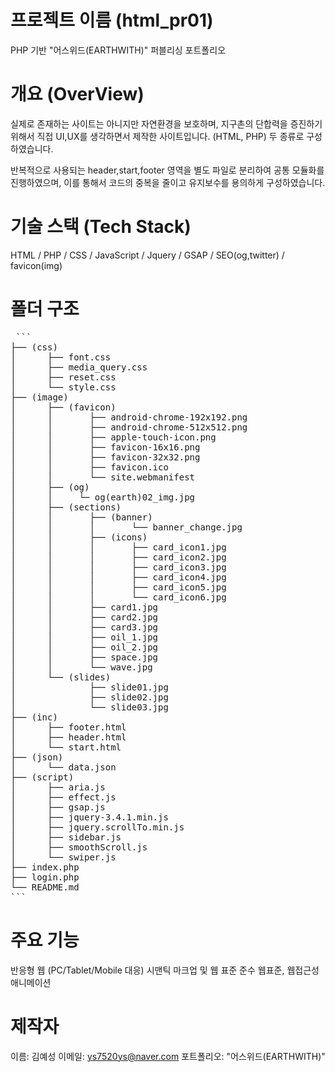 # 프로젝트 이름 (html_pr01)
PHP 기반 "어스위드(EARTHWITH)" 퍼블리싱 포트폴리오

# 개요 (OverView)
실제로 존재하는 사이트는 아니지만 자연환경을 보호하며,
지구촌의 단합력을 증진하기 위해서 직접 UI,UX를 생각하면서
제작한 사이트입니다. (HTML, PHP) 두 종류로 구성하였습니다.

반복적으로 사용되는 header,start,footer 영역을 별도 파일로 분리하여
공통 모듈화를 진행하였으며, 이를 통해서 코드의 중복을 줄이고 유지보수를 
용의하게 구성하였습니다.


# 기술 스택 (Tech Stack)
HTML / PHP / CSS / JavaScript / Jquery / GSAP / SEO(og,twitter) / favicon(img)

# 폴더 구조
<pre> ```
├── (css)
│      ├── font.css
│      ├── media_query.css
│      ├── reset.css
│      └── style.css
├── (image)
│      ├── (favicon)
│      │       ├── android-chrome-192x192.png
│      │       ├── android-chrome-512x512.png
│      │       ├── apple-touch-icon.png
│      │       ├── favicon-16x16.png
│      │       ├── favicon-32x32.png
│      │       ├── favicon.ico
│      │       └── site.webmanifest  
│      ├── (og)
│      │     └─ og(earth)02_img.jpg
│      ├── (sections)
│      │       ├── (banner)
│      │       │       └── banner_change.jpg
│      │       ├── (icons)
│      │       │       ├── card_icon1.jpg
│      │       │       ├── card_icon2.jpg
│      │       │       ├── card_icon3.jpg
│      │       │       ├── card_icon4.jpg
│      │       │       ├── card_icon5.jpg
│      │       │       └── card_icon6.jpg
│      │       ├── card1.jpg
│      │       ├── card2.jpg
│      │       ├── card3.jpg
│      │       ├── oil_1.jpg
│      │       ├── oil_2.jpg
│      │       ├── space.jpg
│      │       └── wave.jpg
│      └── (slides)
│              ├── slide01.jpg
│              ├── slide02.jpg
│              └── slide03.jpg
├── (inc)
│      ├── footer.html
│      ├── header.html
│      └── start.html
├── (json)
│      └── data.json
├── (script)
│      ├── aria.js
│      ├── effect.js
│      ├── gsap.js
│      ├── jquery-3.4.1.min.js
│      ├── jquery.scrollTo.min.js
│      ├── sidebar.js
│      ├── smoothScroll.js
│      └── swiper.js
├── index.php
├── login.php
└── README.md
```</pre> 


# 주요 기능
반응형 웹 (PC/Tablet/Mobile 대응)
시맨틱 마크업 및 웹 표준 준수
웹표준, 웹접근성
애니메이션

# 제작자
이름: 김예성
이메일: ys7520ys@naver.com
포트폴리오: "어스위드(EARTHWITH)"
